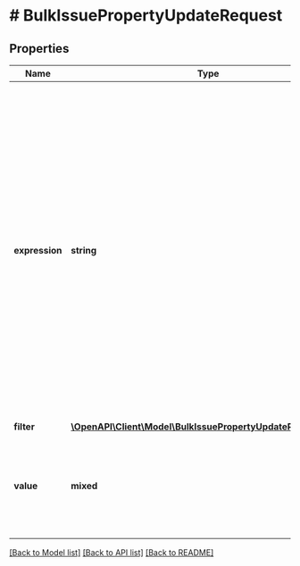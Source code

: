 # # BulkIssuePropertyUpdateRequest

## Properties

Name | Type | Description | Notes
------------ | ------------- | ------------- | -------------
**expression** | **string** | EXPERIMENTAL. The Jira expression to calculate the value of the property. The value of the expression must be an object that can be converted to JSON, such as a number, boolean, string, list, or map. The context variables available to the expression are &#x60;issue&#x60; and &#x60;user&#x60;. Issues for which the expression returns a value whose JSON representation is longer than 32768 characters are ignored. | [optional]
**filter** | [**\OpenAPI\Client\Model\BulkIssuePropertyUpdateRequestFilter**](BulkIssuePropertyUpdateRequestFilter.md) |  | [optional]
**value** | **mixed** | The value of the property. The value must be a [valid](https://tools.ietf.org/html/rfc4627), non-empty JSON blob. The maximum length is 32768 characters. | [optional]

[[Back to Model list]](../../README.md#models) [[Back to API list]](../../README.md#endpoints) [[Back to README]](../../README.md)
